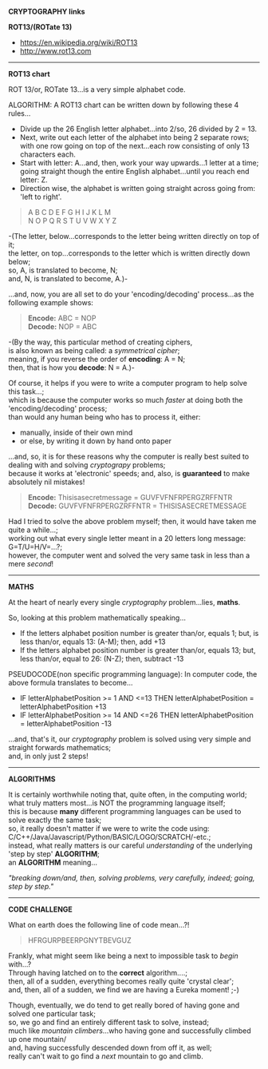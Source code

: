 **CRYPTOGRAPHY links**

**ROT13/(ROTate 13)**
* https://en.wikipedia.org/wiki/ROT13  
* http://www.rot13.com  

-----

**ROT13 chart**

ROT 13/or, ROTate 13...is a very simple alphabet code.

ALGORITHM: A ROT13 chart can be written down by following these 4 rules...    

- Divide up the 26  English letter alphabet...into 2/so, 26 divided by 2 = 13.  
- Next, write out each letter of the alphabet into being 2 separate rows;  
  with one row going on top of the next...each row consisting of only 13 characters each.  
- Start with letter: A...and, then, work your way upwards...1 letter at a time;   
  going straight though the entire English alphabet...until you reach end letter: Z.  
- Direction wise, the alphabet is written going straight across going from: 'left to right'.    

> A B C D E F G H I J K L M  
> N O P Q R S T U V W X Y Z

-(The letter, below...corresponds to the letter being written directly on top of it;     
  the letter, on top...corresponds to the letter which is written directly down below;    
  so, A, is translated to become, N;    
  and, N, is translated to become, A.)-      

...and, now, you are all set to do your 'encoding/decoding' process...as the following example shows:

> **Encode:** ABC = NOP  
> **Decode:** NOP = ABC  

-(By the way, this particular method of creating ciphers,    
is also known as being called: a *symmetrical cipher*;        
meaning, if you reverse the order of **encoding**: A = N;        
then, that is how you **decode**: N = A.)-  

Of course, it helps if you were to write a computer program to help solve this task...;         
which is because the computer works so much *faster* at doing both the 'encoding/decoding' process;    
than would any human being who has to process it, either:

 - manually, inside of their own mind    
 - or else, by writing it down by hand onto paper  
 
...and, so, it is for these reasons why the computer is really best suited to dealing with and solving *cryptograpy* problems;    
because it works at 'electronic' speeds; and, also, is **guaranteed** to make absolutely nil mistakes!  

> **Encode:** Thisisasecretmessage = GUVFVFNFRPERGZRFFNTR  
> **Decode:** GUVFVFNFRPERGZRFFNTR = THISISASECRETMESSAGE   

Had I tried to solve the above problem myself; then, it would have taken me quite a while...;    
working out what every single letter meant in a 20 letters long message: G=T/U=H/V=...?;       
however, the computer went and solved the very same task in less than a mere *second*!

-----

**MATHS**  

At the heart of nearly every single *cryptography* problem...lies, **maths**.  

So, looking at this problem mathematically speaking...  

- If the letters alphabet position number is greater than/or, equals 1; but, is less than/or, equals 13: (A-M); then, add +13    
- If the letters alphabet position number is greater than/or, equals 13; but, less than/or, equal to 26: (N-Z); then, subtract -13    

PSEUDOCODE(non specific programming language): In computer code, the above formula translates to become...    

- IF letterAlphabetPosition >= 1 AND <=13 THEN letterAlphabetPosition = letterAlphabetPosition +13    
- IF letterAlphabetPosition >= 14 AND <=26 THEN letterAlphabetPosition = letterAlphabetPosition -13    

...and, that's it, our *cryptography* problem is solved using very simple and straight forwards mathematics;    
and, in only just 2 steps!  

-----

**ALGORITHMS**

It is certainly worthwhile noting that, quite often, in the computing world;    
what truly matters most...is NOT the programming language itself;  
this is because **many** different programming languages can be used to solve exactly the same task;  
so, it really doesn't matter if we were to write the code using:  
C/C++/Java/Javascript/Python/BASIC/LOGO/SCRATCH/-etc.;    
instead, what really matters is our careful *understanding* of the underlying 'step by step' **ALGORITHM**;    
an **ALGORITHM** meaning...

*"breaking down/and, then, solving problems, very carefully, indeed; going, step by step."*  

-----

**CODE CHALLENGE**  

What on earth does the following line of code mean...?!  

> HFRGURPBEERPGNYTBEVGUZ 

Frankly, what might seem like being a next to impossible task to *begin* with...?  
Through having latched on to the **correct** algorithm....;  
then, all of a sudden, everything becomes really quite 'crystal clear';      
and, then, all of a sudden, we find we are having a Eureka moment! ;-)  

Though, eventually, we do tend to get really bored of having gone and solved one particular task;      
so, we go and find an entirely different task to solve, instead;  
much like *mountain climbers*...who having gone and successfully climbed up one mountain/    
and, having successfully descended down from off it, as well;  
really can't wait to go find a *next* mountain to go and climb.  
